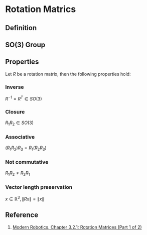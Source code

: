 # Rotation Matrics

## Definition

## SO(3) Group

## Properties
Let $`R`$ be a rotation matrix, then the following properties hold:

### Inverse
$`R^{-1}=R^T \in SO(3)`$

### Closure
$`R_{1}R_{2} \in SO(3)`$

### Associative
$`(R_{1}R_{2})R_{3}=R_{1}(R_{2}R_{3})`$

### Not commutative
$`R_{1}R_{2} \neq R_{2}R_{1}`$

### Vector length preservation
$`x \in \mathbb{R}^3, \|Rx\|=\|x\|`$



















## Reference
1. [Modern Robotics, Chapter 3.2.1: Rotation Matrices (Part 1 of 2)](https://www.youtube.com/watch?v=OZucG1DY_sY)
